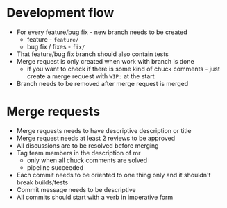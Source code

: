 # Development flow

* For every feature/bug fix - new branch needs to be created
    * feature - `feature/`
    * bug fix / fixes - `fix/`
* That feature/bug fix branch should also contain tests
* Merge request is only created when work with branch is done 
    * if you want to check if there is some kind of chuck comments - just create a merge request with `WIP:` at the start
* Branch needs to be removed after merge request is merged

# Merge requests

* Merge requests needs to have descriptive description or title 
* Merge request needs at least 2 reviews to be approved
* All discussions are to be resolved before merging
* Tag team members in the description of mr
    * only when all chuck comments are solved 
    * pipeline succeeded
* Each commit needs to be oriented to one thing only and it shouldn't break builds/tests 
* Commit message needs to be descriptive 
* All commits should start with a verb in imperative form
